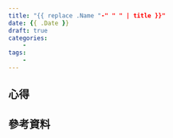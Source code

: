 ```yaml
---
title: "{{ replace .Name "-" " " | title }}"
date: {{ .Date }}
draft: true
categories:
    - 
tags:
    - 
---
```


## 


## 心得


## 參考資料
